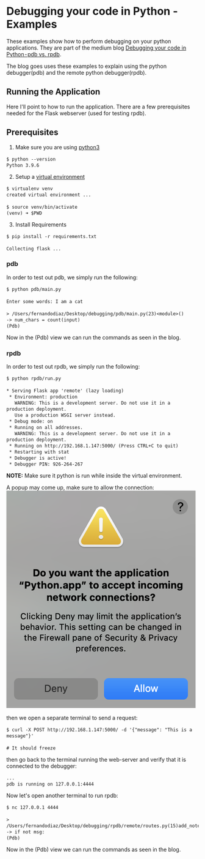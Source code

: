# Debugging your code in Python - Examples

These examples show how to perform debugging on your python applications. They are part of the medium blog [Debugging your code in Python - pdb vs. rpdb](https://awkwardferny.medium.com/debugging-your-code-in-python-pdb-vs-rpdb-e7bb918a8ac3).

The blog goes uses these examples to explain using the python debugger(pdb) and the 
remote python debugger(rpdb).

## Running the Application

Here I'll point to how to run the application. There are a few prerequisites needed
for the Flask webserver (used for testing rpdb).

## Prerequisites

1. Make sure you are using [python3](https://www.python.org/downloads/)
```
$ python --version
Python 3.9.6
```

2. Setup a [virtual environment](https://docs.python.org/3/tutorial/venv.html)
```
$ virtualenv venv
created virtual environment ...

$ source venv/bin/activate
(venv) ➜ $PWD
```

3. Install Requirements
```
$ pip install -r requirements.txt

Collecting flask ...
```

### pdb

In order to test out pdb, we simply run the following:

```
$ python pdb/main.py

Enter some words: I am a cat

> /Users/fernandodiaz/Desktop/debugging/pdb/main.py(23)<module>()
-> num_chars = count(input)
(Pdb)
```

Now in the (Pdb) view we can run the commands as seen in the blog.

### rpdb

In order to test out rpdb, we simply run the following:

```
$ python rpdb/run.py

* Serving Flask app 'remote' (lazy loading)
 * Environment: production
   WARNING: This is a development server. Do not use it in a production deployment.
   Use a production WSGI server instead.
 * Debug mode: on
 * Running on all addresses.
   WARNING: This is a development server. Do not use it in a production deployment.
 * Running on http://192.168.1.147:5000/ (Press CTRL+C to quit)
 * Restarting with stat
 * Debugger is active!
 * Debugger PIN: 926-264-267
```

**NOTE:** Make sure it python is run while inside the virtual environment.

A popup may come up, make sure to allow the connection:
![](images/1.png)

then we open a separate terminal to send a request:
```
$ curl -X POST http://192.168.1.147:5000/ -d '{"message": "This is a message"}'

# It should freeze
```

then go back to the terminal running the web-server and verify that it is
connected to the debugger:
```
...
pdb is running on 127.0.0.1:4444
```

Now let's open another terminal to run rpdb:
```
$ nc 127.0.0.1 4444

> /Users/fernandodiaz/Desktop/debugging/rpdb/remote/routes.py(15)add_note()
-> if not msg:
(Pdb)
```

Now in the (Pdb) view we can run the commands as seen in the blog.

